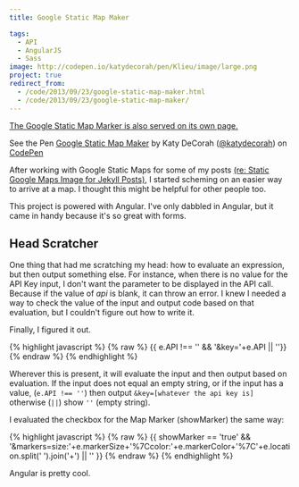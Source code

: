 ```yaml
---
title: Google Static Map Maker

tags:
  - API
  - AngularJS
  - Sass
image: http://codepen.io/katydecorah/pen/Klieu/image/large.png
project: true
redirect_from:
  - /code/2013/09/23/google-static-map-maker.html
  - /code/2013/09/23/google-static-map-maker/
---
```


[The Google Static Map Marker is also served on its own page.](http://staticmapmaker.com)

<p data-height="600" data-theme-id="97" data-slug-hash="Klieu" data-user="katydecorah" data-default-tab="result" class='codepen'>See the Pen <a href='http://codepen.io/katydecorah/pen/Klieu'>Google Static Map Maker</a> by Katy DeCorah (<a href='http://codepen.io/katydecorah'>@katydecorah</a>) on <a href='http://codepen.io'>CodePen</a></p>

After working with Google Static Maps for some of my posts [(re: Static Google Maps Image for Jekyll Posts)](/code/2013/09/06/google-maps-images-api-for-jekyll), I started scheming on an easier way to arrive at a map. I thought this might be helpful for other people too.

This project is powered with Angular. I've only dabbled in Angular, but it came in handy because it's so great with forms.

## Head Scratcher

One thing that had me scratching my head: how to evaluate an expression, but then output something else. For instance, when there is no value for the API Key input, I don't want the parameter to be displayed in the API call. Because if the value of _api_ is blank, it can throw an error. I knew I needed a way to check the value of the input and output code based on that evaluation, but I couldn't figure out how to write it.

Finally, I figured it out.

{% highlight javascript %}
{% raw %}
{{ e.API !== '' && '&key='+e.API || ''}}
{% endraw %}
{% endhighlight %}

Wherever this is present, it will evaluate the input and then output based on evaluation. If the input does not equal an empty string, or if the input has a value, (`e.API !== ''`) then output `&key=[whatever the api key is]` otherwise (`||`) show `''` (empty string).

I evaluated the checkbox for the Map Marker (showMarker) the same way:

{% highlight javascript %}
{% raw %}
{{ showMarker == 'true' && '&markers=size:'+e.markerSize+'%7Ccolor:'+e.markerColor+'%7C'+e.location.split(' ').join('+') || '' }}
{% endraw %}
{% endhighlight %}

Angular is pretty cool.
